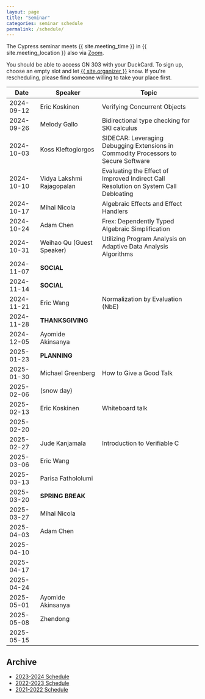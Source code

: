 ```yaml
---
layout: page
title: "Seminar"
categories: seminar schedule
permalink: /schedule/
---
```


<link rel="stylesheet" href="{{ "/assets/schedule.css" | relative_url }}">

The Cypress seminar meets {{ site.meeting_time }} in {{ site.meeting_location }} also via [Zoom](https://stevens.zoom.us/j/96042392165).

You should be able to access GN 303 with your DuckCard. To sign up,
choose an empty slot and let <a id="contact" href="mailto:{{
site.email }}">{{ site.organizer }}</a> know. If you're rescheduling, please
find someone willing to take your place first.

| Date       | Speaker            | Topic                                                                               |
| ---------- | ------------------ | ----------------------------------------------------------------------------------- |
| 2024-09-12 | Eric Koskinen      		| Verifying Concurrent Objects	|
| 2024-09-26 | Melody Gallo   			| Bidirectional type checking for SKI calculus	|
| 2024-10-03 | Koss Kleftogiorgos 		| SIDECAR: Leveraging Debugging Extensions in Commodity Processors to Secure Software	|
| 2024-10-10 | Vidya Lakshmi Rajagopalan        | Evaluating the Effect of Improved Indirect Call Resolution on System Call Debloating 	|
| 2024-10-17 | Mihai Nicola        		| Algebraic Effects and Effect Handlers	|
| 2024-10-24 | Adam Chen        		| Frex: Dependently Typed Algebraic Simplification	|
| 2024-10-31 | Weihao Qu (Guest Speaker)        | Utilizing Program Analysis on Adaptive Data Analysis Algorithms	|
| 2024-11-07 | **SOCIAL** 			| |
| 2024-11-14 | **SOCIAL**        		| |
| 2024-11-21 | Eric Wang  			| Normalization by Evaluation (NbE)	|
| 2024-11-28 | **THANKSGIVING**   		| |
| 2024-12-05 | Ayomide Akinsanya        	| |
| 2025-01-23 | **PLANNING** | |
| 2025-01-30 | Michael Greenberg | How to Give a Good Talk |
| 2025-02-06 | (snow day) | |
| 2025-02-13 | Eric Koskinen | Whiteboard talk |
| 2025-02-20 | | |
| 2025-02-27 | Jude Kanjamala |Introduction to Verifiable C |
| 2025-03-06 | Eric Wang | |
| 2025-03-13 | Parisa Fathololumi | |
| 2025-03-20 | **SPRING BREAK** | |
| 2025-03-27 | Mihai Nicola | |
| 2025-04-03 | Adam Chen | |
| 2025-04-10 | | |
| 2025-04-17 | | |
| 2025-04-24 | | |
| 2025-05-01 | Ayomide Akinsanya | |
| 2025-05-08 | Zhendong | |
| 2025-05-15 | | |

## Archive

- [2023-2024 Schedule](2023_2024.html)
- [2022-2023 Schedule](2022_2023.html)
- [2021-2022 Schedule](2021_2022.html)

